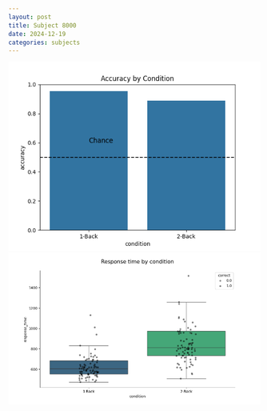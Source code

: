 ```yaml
---
layout: post
title: Subject 8000
date: 2024-12-19
categories: subjects
---
```


![](data/8000/run-23/8000_ATS_acc.png)
![](data/8000/run-23/8000_ATS_rt.png)

